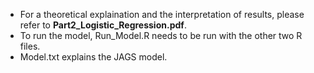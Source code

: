 - For a theoretical explaination and the interpretation of results, please refer to **Part2_Logistic_Regression.pdf**.
- To run the model, Run_Model.R needs to be run with the other two R files.
- Model.txt explains the JAGS model.

